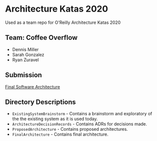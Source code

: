 # Architecture Katas 2020
Used as a team repo for O'Reilly Architecture Katas 2020

## Team: Coffee Overflow
- Dennis Miller
- Sarah Gonzalez
- Ryan Zuravel

## Submission
[Final Software Architecture](FinalArchitecture/readme.md)

## Directory Descriptions
* `ExistingSystemBrainstorm` - Contains a brainstorm and exploratory of the the existing system as it is used today.
* `ArchitectureDecisionRecords` - Contains ADRs for decisions made.
* `ProposedArchitecture` - Contains proposed architectures.
* `FinalArchitecture` - Contains final architecture.
